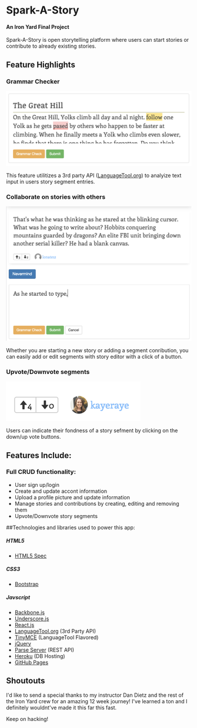 # Spark-A-Story
#### An Iron Yard Final Project

Spark-A-Story is open storytelling platform where users can start stories or contribute to already existing stories. 

## Feature Highlights
### Grammar Checker

![grammar checker](app/images/grammar.png)

This feature utilitizes a 3rd party API ([LanguageTool.org](https:/languagetool.org)) to analyize text input in users story segment entries.

### Collaborate on stories with others

![grammar checker](app/images/collab.png)

Whether you are starting a new story or adding a segment conribution, you can easily add or edit segments with story editor with a click of a button. 

### Upvote/Downvote segments

![grammar checker](app/images/vote.png)

Users can indicate their fondness of a story sefment by clicking on the down/up vote buttons.

## Features Include:

### Full CRUD functionality:

* User sign up/login
* Create and update accont information
* Upload a profile picture and update information
* Manage stories and contributions by creating, editing and removing them
* Upvote/Downvote story segments

##Technologies and libraries used to power this app:

##### HTML5
* [HTML5 Spec](https://www.w3.org/TR/html5/)

##### CSS3
* [Bootstrap](http://getbootstrap.com/)

##### Javscript
* [Backbone.js](http://backbonejs.org/)
* [Underscore.js](http://underscorejs.org/)
* [React.js](https://facebook.github.io/react/)
* [LanguageTool.org](https://languagetool.org) (3rd Party API)
* [TinyMCE](https://www.tinymce.com) (LanguageTool Flavored)
* [jQuery](http://jquery.com)
* [Parse Server](https://parseplatform.github.io) (REST API)
* [Heroku](http://heroku.com) (DB Hosting)
* [GitHub Pages](https://pages.github.com)

## Shoutouts

I'd like to send a special thanks to my instructor Dan Dietz and the rest of the Iron Yard crew for an amazing 12 week journey! I've learned a ton and I definitely wouldnt've made it this far this fast. 

Keep on hacking!